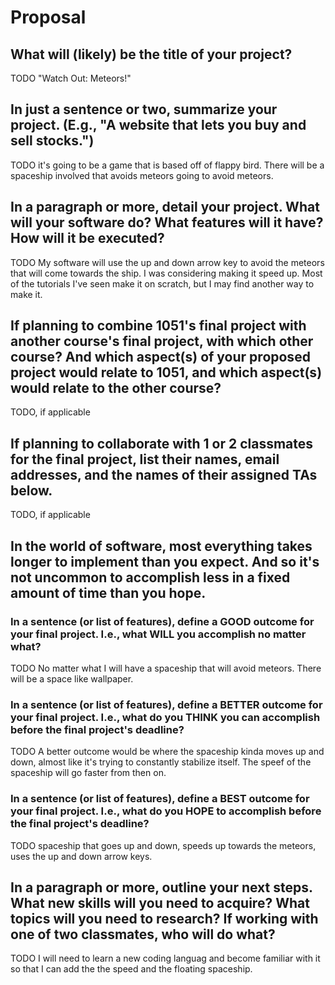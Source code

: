 # Proposal

## What will (likely) be the title of your project?

TODO "Watch Out: Meteors!"

## In just a sentence or two, summarize your project. (E.g., "A website that lets you buy and sell stocks.")

TODO it's going to be a game that is based off of flappy bird. There will be a spaceship involved that avoids meteors going to avoid meteors. 

## In a paragraph or more, detail your project. What will your software do? What features will it have? How will it be executed?

TODO My software will use the up and down arrow key to avoid the meteors that will come towards the ship. I was considering making it speed up. Most of the tutorials I've seen make it on scratch, but I may find another way to make it. 

## If planning to combine 1051's final project with another course's final project, with which other course? And which aspect(s) of your proposed project would relate to 1051, and which aspect(s) would relate to the other course?

TODO, if applicable

## If planning to collaborate with 1 or 2 classmates for the final project, list their names, email addresses, and the names of their assigned TAs below.

TODO, if applicable

## In the world of software, most everything takes longer to implement than you expect. And so it's not uncommon to accomplish less in a fixed amount of time than you hope.

### In a sentence (or list of features), define a GOOD outcome for your final project. I.e., what WILL you accomplish no matter what?

TODO No matter what I will have a spaceship that will avoid meteors. There will be a space like wallpaper. 

### In a sentence (or list of features), define a BETTER outcome for your final project. I.e., what do you THINK you can accomplish before the final project's deadline?

TODO A better outcome would be where the spaceship kinda moves up and down, almost like it's trying to constantly stabilize itself. The speef of the spaceship will go faster from then on. 

### In a sentence (or list of features), define a BEST outcome for your final project. I.e., what do you HOPE to accomplish before the final project's deadline?

TODO spaceship that goes up and down, speeds up towards the meteors, uses the up and down arrow keys.

## In a paragraph or more, outline your next steps. What new skills will you need to acquire? What topics will you need to research? If working with one of two classmates, who will do what?

TODO I will need to learn a new coding languag and become familiar with it so that I can add the the speed and the floating spaceship. 
